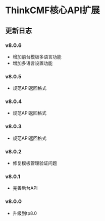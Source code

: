 ThinkCMF核心API扩展
===============

## 更新日志
### v8.0.6
* 增加前台模板多语言功能
* 增加多语言设置功能

### v8.0.5
* 规范API返回格式

### v8.0.4
* 规范API返回格式

### v8.0.3
* 规范API返回格式

### v8.0.2
* 修复模板管理验证问题

### v8.0.1
* 完善后台API

### v8.0.0
* 升级到tp8.0
